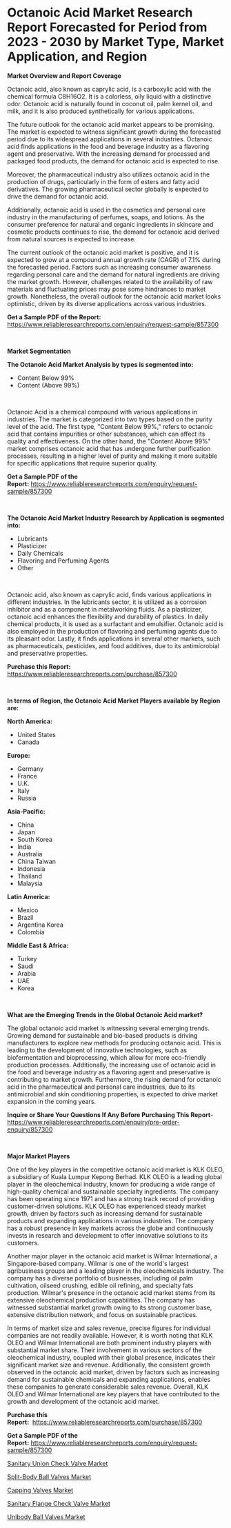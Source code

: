 <p><h1>Octanoic Acid Market Research Report Forecasted for Period from 2023 -  2030 by Market Type, Market Application, and Region</h1></p><p><strong>Market Overview and Report Coverage</strong></p>
<p><p>Octanoic acid, also known as caprylic acid, is a carboxylic acid with the chemical formula C8H16O2. It is a colorless, oily liquid with a distinctive odor. Octanoic acid is naturally found in coconut oil, palm kernel oil, and milk, and it is also produced synthetically for various applications.</p><p>The future outlook for the octanoic acid market appears to be promising. The market is expected to witness significant growth during the forecasted period due to its widespread applications in several industries. Octanoic acid finds applications in the food and beverage industry as a flavoring agent and preservative. With the increasing demand for processed and packaged food products, the demand for octanoic acid is expected to rise.</p><p>Moreover, the pharmaceutical industry also utilizes octanoic acid in the production of drugs, particularly in the form of esters and fatty acid derivatives. The growing pharmaceutical sector globally is expected to drive the demand for octanoic acid.</p><p>Additionally, octanoic acid is used in the cosmetics and personal care industry in the manufacturing of perfumes, soaps, and lotions. As the consumer preference for natural and organic ingredients in skincare and cosmetic products continues to rise, the demand for octanoic acid derived from natural sources is expected to increase.</p><p>The current outlook of the octanoic acid market is positive, and it is expected to grow at a compound annual growth rate (CAGR) of 7.1% during the forecasted period. Factors such as increasing consumer awareness regarding personal care and the demand for natural ingredients are driving the market growth. However, challenges related to the availability of raw materials and fluctuating prices may pose some hindrances to market growth. Nonetheless, the overall outlook for the octanoic acid market looks optimistic, driven by its diverse applications across various industries.</p></p>
<p><strong>Get a Sample PDF of the Report:</strong> <a href="https://www.reliableresearchreports.com/enquiry/request-sample/857300">https://www.reliableresearchreports.com/enquiry/request-sample/857300</a></p>
<p>&nbsp;</p>
<p><strong>Market Segmentation</strong></p>
<p><strong>The Octanoic Acid Market Analysis by types is segmented into:</strong></p>
<p><ul><li>Content Below 99%</li><li>Content (Above 99%)</li></ul></p>
<p>&nbsp;</p>
<p><p>Octanoic Acid is a chemical compound with various applications in industries. The market is categorized into two types based on the purity level of the acid. The first type, "Content Below 99%," refers to octanoic acid that contains impurities or other substances, which can affect its quality and effectiveness. On the other hand, the "Content Above 99%" market comprises octanoic acid that has undergone further purification processes, resulting in a higher level of purity and making it more suitable for specific applications that require superior quality.</p></p>
<p><strong>Get a Sample PDF of the Report:</strong>&nbsp;<a href="https://www.reliableresearchreports.com/enquiry/request-sample/857300">https://www.reliableresearchreports.com/enquiry/request-sample/857300</a></p>
<p>&nbsp;</p>
<p><strong>The Octanoic Acid Market Industry Research by Application is segmented into:</strong></p>
<p><ul><li>Lubricants</li><li>Plasticizer</li><li>Daily Chemicals</li><li>Flavoring and Perfuming Agents</li><li>Other</li></ul></p>
<p>&nbsp;</p>
<p><p>Octanoic acid, also known as caprylic acid, finds various applications in different industries. In the lubricants sector, it is utilized as a corrosion inhibitor and as a component in metalworking fluids. As a plasticizer, octanoic acid enhances the flexibility and durability of plastics. In daily chemical products, it is used as a surfactant and emulsifier. Octanoic acid is also employed in the production of flavoring and perfuming agents due to its pleasant odor. Lastly, it finds applications in several other markets, such as pharmaceuticals, pesticides, and food additives, due to its antimicrobial and preservative properties.</p></p>
<p><strong>Purchase this Report:</strong>&nbsp; <a href="https://www.reliableresearchreports.com/purchase/857300">https://www.reliableresearchreports.com/purchase/857300</a></p>
<p>&nbsp;</p>
<p><strong>In terms of Region, the Octanoic Acid Market Players available by Region are:</strong></p>
<p>
    <p> <strong> North America: </strong>
        <ul>
            <li>United States</li>
            <li>Canada</li>
        </ul>
        </p> 
    <p> <strong> Europe: </strong>
        <ul>
            <li>Germany</li>
            <li>France</li>
            <li>U.K.</li>
            <li>Italy</li>
            <li>Russia</li>
        </ul>
        </p> 
    <p> <strong> Asia-Pacific: </strong>
        <ul>
            <li>China</li>
            <li>Japan</li>
            <li>South Korea</li>
            <li>India</li>
            <li>Australia</li>
            <li>China Taiwan</li>
            <li>Indonesia</li>
            <li>Thailand</li>
            <li>Malaysia</li>
        </ul>
        </p> 
    <p> <strong> Latin America: </strong>
        <ul>
            <li>Mexico</li>
            <li>Brazil</li>
            <li>Argentina Korea</li>
            <li>Colombia</li>
        </ul>
        </p> 
    <p> <strong> Middle East & Africa: </strong>
        <ul>
            <li>Turkey</li>
            <li>Saudi</li>
            <li>Arabia</li>
            <li>UAE</li>
            <li>Korea</li>
        </ul>
    </p>
    </p>
<p>&nbsp;</p>
<p><strong>What are the Emerging Trends in the Global Octanoic Acid market?</strong></p>
<p><p>The global octanoic acid market is witnessing several emerging trends. Growing demand for sustainable and bio-based products is driving manufacturers to explore new methods for producing octanoic acid. This is leading to the development of innovative technologies, such as biofermentation and bioprocessing, which allow for more eco-friendly production processes. Additionally, the increasing use of octanoic acid in the food and beverage industry as a flavoring agent and preservative is contributing to market growth. Furthermore, the rising demand for octanoic acid in the pharmaceutical and personal care industries, due to its antimicrobial and skin conditioning properties, is expected to drive market expansion in the coming years.</p></p>
<p><strong>Inquire or Share Your Questions If Any Before Purchasing This Report</strong>- <a href="https://www.reliableresearchreports.com/enquiry/pre-order-enquiry/857300">https://www.reliableresearchreports.com/enquiry/pre-order-enquiry/857300</a></p>
<p>&nbsp;</p>
<p><strong>Major Market Players</strong></p>
<p><p>One of the key players in the competitive octanoic acid market is KLK OLEO, a subsidiary of Kuala Lumpur Kepong Berhad. KLK OLEO is a leading global player in the oleochemical industry, known for producing a wide range of high-quality chemical and sustainable specialty ingredients. The company has been operating since 1971 and has a strong track record of providing customer-driven solutions. KLK OLEO has experienced steady market growth, driven by factors such as increasing demand for sustainable products and expanding applications in various industries. The company has a robust presence in key markets across the globe and continuously invests in research and development to offer innovative solutions to its customers. </p><p>Another major player in the octanoic acid market is Wilmar International, a Singapore-based company. Wilmar is one of the world's largest agribusiness groups and a leading player in the oleochemicals industry. The company has a diverse portfolio of businesses, including oil palm cultivation, oilseed crushing, edible oil refining, and specialty fats production. Wilmar's presence in the octanoic acid market stems from its extensive oleochemical production capabilities. The company has witnessed substantial market growth owing to its strong customer base, extensive distribution network, and focus on sustainable practices. </p><p>In terms of market size and sales revenue, precise figures for individual companies are not readily available. However, it is worth noting that KLK OLEO and Wilmar International are both prominent industry players with substantial market share. Their involvement in various sectors of the oleochemical industry, coupled with their global presence, indicates their significant market size and revenue. Additionally, the consistent growth observed in the octanoic acid market, driven by factors such as increasing demand for sustainable chemicals and expanding applications, enables these companies to generate considerable sales revenue. Overall, KLK OLEO and Wilmar International are key players that have contributed to the growth and development of the octanoic acid market.</p></p>
<p><strong>Purchase this Report:</strong>&nbsp;&nbsp;<a href="https://www.reliableresearchreports.com/purchase/857300">https://www.reliableresearchreports.com/purchase/857300</a></p>
<p></p>
<p><strong>Get a Sample PDF of the Report:</strong>&nbsp;<a href="https://www.reliableresearchreports.com/enquiry/request-sample/857300">https://www.reliableresearchreports.com/enquiry/request-sample/857300</a></p>
<p><p><a href="https://medium.com/@tanaysamar7412/sanitary-union-check-valve-market-size-market-outlook-and-market-forecast-2023-to-2030-053655e4d362">Sanitary Union Check Valve Market</a></p><p><a href="https://medium.com/@jinkhatum1452/split-body-ball-valves-market-insight-market-trends-growth-forecasted-from-2023-to-2030-51c98872d361">Split-Body Ball Valves Market</a></p><p><a href="https://medium.com/@ryansai15420/capping-valves-market-analysis-and-sze-forecasted-for-period-from-2023-to-2030-1f55a06ca5e8">Capping Valves Market</a></p><p><a href="https://medium.com/@zaidjeet11730/sanitary-flange-check-valve-market-comprehensive-assessment-by-type-application-and-geography-4bb2de81a374">Sanitary Flange Check Valve Market</a></p><p><a href="https://medium.com/@taraktanay7654/unibody-ball-valves-market-trends-forecast-and-competitive-analysis-to-2030-fc4e05db03be">Unibody Ball Valves Market</a></p></p>